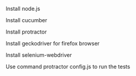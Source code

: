 Install node.js

Install cucumber

Install protractor

Install geckodriver for firefox browser

Install selenium-webdriver

Use command protractor config.js to run the tests

